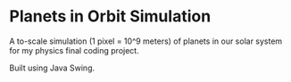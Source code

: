 # Planets in Orbit Simulation
A to-scale simulation (1 pixel = 10^9 meters) of planets in our solar system for my physics final coding project. 

Built using Java Swing. 
